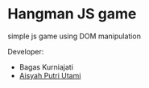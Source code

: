 # Hangman JS game
simple js game using DOM manipulation

Developer:
- Bagas Kurniajati
- [Aisyah Putri Utami](https://github.com/aisyah697)


